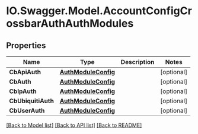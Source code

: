 # IO.Swagger.Model.AccountConfigCrossbarAuthAuthModules
## Properties

Name | Type | Description | Notes
------------ | ------------- | ------------- | -------------
**CbApiAuth** | [**AuthModuleConfig**](AuthModuleConfig.md) |  | [optional] 
**CbAuth** | [**AuthModuleConfig**](AuthModuleConfig.md) |  | [optional] 
**CbIpAuth** | [**AuthModuleConfig**](AuthModuleConfig.md) |  | [optional] 
**CbUbiquitiAuth** | [**AuthModuleConfig**](AuthModuleConfig.md) |  | [optional] 
**CbUserAuth** | [**AuthModuleConfig**](AuthModuleConfig.md) |  | [optional] 

[[Back to Model list]](../README.md#documentation-for-models) [[Back to API list]](../README.md#documentation-for-api-endpoints) [[Back to README]](../README.md)

